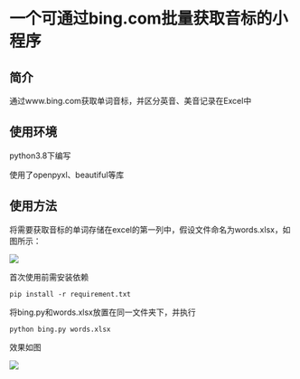 # 一个可通过bing.com批量获取音标的小程序

## 简介

通过www.bing.com获取单词音标，并区分英音、美音记录在Excel中

## 使用环境

python3.8下编写

使用了openpyxl、beautiful等库

## 使用方法

将需要获取音标的单词存储在excel的第一列中，假设文件命名为words.xlsx，如图所示：

![](C:\Users\zhai\AppData\Roaming\marktext\images\2022-01-11-21-36-32-image.png)

首次使用前需安装依赖

```text
pip install -r requirement.txt
```

将bing.py和words.xlsx放置在同一文件夹下，并执行

```
python bing.py words.xlsx
```

效果如图

![](C:\Users\zhai\AppData\Roaming\marktext\images\2022-01-11-21-39-38-image.png)
